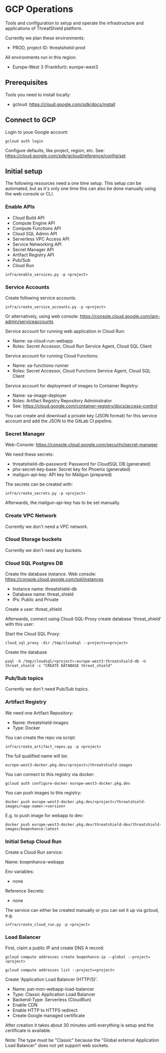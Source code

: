 # GCP Operations

Tools and configuration to setup and operate the infrastructure and applications of ThreatShield platform.

Currently we plan these environments:

- PROD, project ID: threatshield-prod

All environments run in this region:

- Europe-West 3 (Frankfurt): europe-west3

## Prerequisites

Tools you need to install locally:

- gcloud: https://cloud.google.com/sdk/docs/install

## Connect to GCP

Login to youe Google account:

    gcloud auth login

Configure defaults, like project, region, etc. See: https://cloud.google.com/sdk/gcloud/reference/config/set

## Initial setup

The following resources need a one time setup. This setup _can_ be automated, but as it's only one time this can also be done manually using the web console or CLI.

### Enable APIs

- Cloud Build API
- Compute Engine API
- Compute Functions API
- Cloud SQL Admin API
- Serverless VPC Access API
- Service Networking API
- Secret Manager API
- Artifact Registry API
- Pub/Sub
- Cloud Run

```shell
infra/enable_services.py -p <project>
```

### Service Accounts

Create following service accounts.

    infra/create_service_accounts.py -p <project>

Or alternatively, using web console: https://console.cloud.google.com/iam-admin/serviceaccounts

Service account for running web application in Cloud Run:

- Name: sa-cloud-run-webapp
- Roles: Secret Accessor, Cloud Run Service Agent, Cloud SQL Client

Service account for running Cloud Functions:

- Name: sa-functions-runner
- Roles: Secret Accessor, Cloud Functions Service Agent, Cloud SQL Client

Service account for deployment of images to Container Registry:

- Name: sa-image-deployer
- Roles: Artifact Registry Repository Administrator
- See: https://cloud.google.com/container-registry/docs/access-control

You can create and download a private key (JSON format) for this service account and add the JSON to the GitLab CI pipeline.

### Secret Manager

Web-Console: https://console.cloud.google.com/security/secret-manager

We need these secrets:

* threatshield-db-password: Password for CloudSQL DB (generated)
* phx-secret-key-base: Secret key for Phoenix (generated)
* mailgun-api-key: API key for Mailgun (prepared)

The secrets can be created with:

```shell
infra/create_secrets.py -p <project>
```

Afterwards, the mailgun-api-key has to be set manually.


### Create VPC Network

Currently we don't need a VPC network.

### Cloud Storage buckets

Currently we don't need any buckets.

### Cloud SQL Postgres DB

Create the database instance.
Web console: https://console.cloud.google.com/sql/instances

- Instance name: threatshield-db
- Database name: threat_shield
- IPs: Public and Private

Create a user: threat_shield

Afterwards, connect using Cloud-SQL-Proxy create database 'threat_shield' with this user:

Start the Cloud SQL Proxy:

    cloud_sql_proxy -dir /tmp/cloudsql --projects=<project>

Create the database

    psql -h /tmp/cloudsql/<project>:europe-west3:threatshield-db -U threat_shield -c "CREATE DATABASE threat_shield"

### Pub/Sub topics

Currently we don't need Pub/Sub topics.

### Artifact Registry

We need one Artifact Repository:

- Name: threatshield-images
- Type: Docker

You can create the repo via script:

```shell
infra/create_artifact_repos.py -p <project>
```

The full qualified name will be:

    europe-west3-docker.pkg.dev/<project>/threatshield-images

You can connect to this registry via docker:

    gcloud auth configure-docker europe-west3-docker.pkg.dev

You can push images to this registry:

    docker push europe-west3-docker.pkg.dev/<project>/threatshield-images/<app-name>:<version>

E.g. to push image for webapp to dev:

    docker push europe-west3-docker.pkg.dev/threatshield-dev/threatshield-images/boqenhance:latest

### Initial Setup Cloud Run

Create a Cloud Run service:

Name: boqenhance-webapp

Env variables:

- none

Reference Secrets:

- none

The service can either be created manually or you can set it up via gcloud, e.g.

```shell
infra/create_cloud_run.py -p <project>
```

### Load Balancer

First, claim a public IP and create DNS A record:

    gcloud compute addresses create boqenhance-ip --global --project=<project>

    gcloud compute addresses list --project=<project>

Create 'Application Load Balancer (HTTP/S)'.

- Name: pat-mon-webapp-load-balancer
- Type: Classic Application Load Balancer
- Backend-Type: Serverless (CloudRun)
- Enable CDN
- Enable HTTP to HTTPS redirect
- Create Google managed certificate

After creation it takes about 30 minutes until everything is setup and the certificate is available.

Note: The type must be "Classic" because the "Global external Application Load Balancer" does not yet support web sockets.
